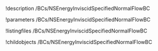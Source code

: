 !description /BCs/NSEnergyInviscidSpecifiedNormalFlowBC

!parameters /BCs/NSEnergyInviscidSpecifiedNormalFlowBC

!listingfiles /BCs/NSEnergyInviscidSpecifiedNormalFlowBC

!childobjects /BCs/NSEnergyInviscidSpecifiedNormalFlowBC
